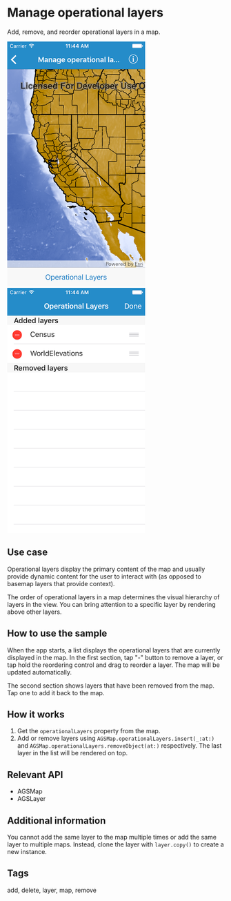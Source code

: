 # Manage operational layers

Add, remove, and reorder operational layers in a map.

![Image of manage operational layers 1](manage-operational-layers-1.png)
![Image of manage operational layers 2](manage-operational-layers-2.png)

## Use case

Operational layers display the primary content of the map and usually provide dynamic content for the user to interact with (as opposed to basemap layers that provide context).

The order of operational layers in a map determines the visual hierarchy of layers in the view. You can bring attention to a specific layer by rendering above other layers.

## How to use the sample

When the app starts, a list displays the operational layers that are currently displayed in the map. In the first section, tap "-" button to remove a layer, or tap hold the reordering control and drag to reorder a layer. The map will be updated automatically.

The second section shows layers that have been removed from the map. Tap one to add it back to the map.

## How it works

1. Get the `operationalLayers` property from the map.
2. Add or remove layers using `AGSMap.operationalLayers.insert(_:at:)` and `AGSMap.operationalLayers.removeObject(at:)` respectively. The last layer in the list will be rendered on top.

## Relevant API

* AGSMap
* AGSLayer

## Additional information

You cannot add the same layer to the map multiple times or add the same layer to multiple maps. Instead, clone the layer with `layer.copy()` to create a new instance.

## Tags

add, delete, layer, map, remove
